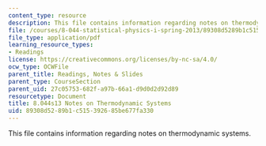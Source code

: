 ```yaml
---
content_type: resource
description: This file contains information regarding notes on thermodynamic systems.
file: /courses/8-044-statistical-physics-i-spring-2013/89308d5289b1c515392685be677fa330_MIT8_044S13_notes.def.pdf
file_type: application/pdf
learning_resource_types:
- Readings
license: https://creativecommons.org/licenses/by-nc-sa/4.0/
ocw_type: OCWFile
parent_title: Readings, Notes & Slides
parent_type: CourseSection
parent_uid: 27c05753-682f-a97b-66a1-d9d0d2d92d89
resourcetype: Document
title: 8.044s13 Notes on Thermodynamic Systems
uid: 89308d52-89b1-c515-3926-85be677fa330
---
```

This file contains information regarding notes on thermodynamic systems.